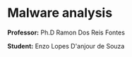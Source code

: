 
# Malware analysis 

**Professor:** Ph.D Ramon Dos Reis Fontes 


**Student:** Enzo Lopes D'anjour de Souza  
